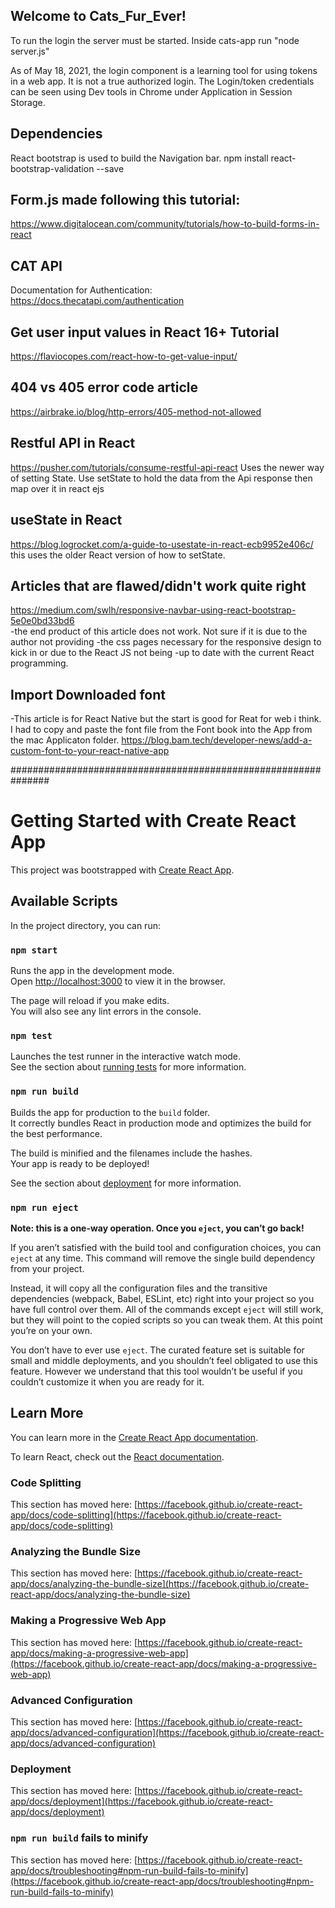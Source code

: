 ## Welcome to Cats_Fur_Ever!

To run the login the server must be started.  Inside cats-app run "node server.js"

As of May 18, 2021, the login component is a learning tool for using tokens in a web app.  It is not
a true authorized login.  The Login/token credentials can be seen using Dev tools in Chrome under Application in Session Storage.

## Dependencies
React bootstrap is used to build the Navigation bar.
npm install react-bootstrap-validation --save

## Form.js made following this tutorial:
https://www.digitalocean.com/community/tutorials/how-to-build-forms-in-react

## CAT API 
Documentation for Authentication: https://docs.thecatapi.com/authentication  

##  Get user input values in React 16+ Tutorial
https://flaviocopes.com/react-how-to-get-value-input/

## 404 vs 405 error code article
https://airbrake.io/blog/http-errors/405-method-not-allowed

## Restful API in React
https://pusher.com/tutorials/consume-restful-api-react
Uses the newer way of setting State.
Use setState to hold the data from the Api response then map over it in react ejs

## useState in React
https://blog.logrocket.com/a-guide-to-usestate-in-react-ecb9952e406c/
this uses the older React version of how to setState.

## Articles that are flawed/didn't work quite right
https://medium.com/swlh/responsive-navbar-using-react-bootstrap-5e0e0bd33bd6  
-the end product of this article does not work.  Not sure if it is due to the author not providing 
-the css pages necessary for the responsive design to kick in or due to the React JS not being
-up to date with the current React programming. 

## Import Downloaded font
-This article is for React Native but the start is good for Reat for web i think.  I had to copy and paste the font file from the Font book into the App from the mac Applicaton folder.
https://blog.bam.tech/developer-news/add-a-custom-font-to-your-react-native-app

###############################################################

# Getting Started with Create React App

This project was bootstrapped with [Create React App](https://github.com/facebook/create-react-app).

## Available Scripts

In the project directory, you can run:

### `npm start`

Runs the app in the development mode.\
Open [http://localhost:3000](http://localhost:3000) to view it in the browser.

The page will reload if you make edits.\
You will also see any lint errors in the console.

### `npm test`

Launches the test runner in the interactive watch mode.\
See the section about [running tests](https://facebook.github.io/create-react-app/docs/running-tests) for more information.

### `npm run build`

Builds the app for production to the `build` folder.\
It correctly bundles React in production mode and optimizes the build for the best performance.

The build is minified and the filenames include the hashes.\
Your app is ready to be deployed!

See the section about [deployment](https://facebook.github.io/create-react-app/docs/deployment) for more information.

### `npm run eject`

**Note: this is a one-way operation. Once you `eject`, you can’t go back!**

If you aren’t satisfied with the build tool and configuration choices, you can `eject` at any time. This command will remove the single build dependency from your project.

Instead, it will copy all the configuration files and the transitive dependencies (webpack, Babel, ESLint, etc) right into your project so you have full control over them. All of the commands except `eject` will still work, but they will point to the copied scripts so you can tweak them. At this point you’re on your own.

You don’t have to ever use `eject`. The curated feature set is suitable for small and middle deployments, and you shouldn’t feel obligated to use this feature. However we understand that this tool wouldn’t be useful if you couldn’t customize it when you are ready for it.

## Learn More

You can learn more in the [Create React App documentation](https://facebook.github.io/create-react-app/docs/getting-started).

To learn React, check out the [React documentation](https://reactjs.org/).

### Code Splitting

This section has moved here: [https://facebook.github.io/create-react-app/docs/code-splitting](https://facebook.github.io/create-react-app/docs/code-splitting)

### Analyzing the Bundle Size

This section has moved here: [https://facebook.github.io/create-react-app/docs/analyzing-the-bundle-size](https://facebook.github.io/create-react-app/docs/analyzing-the-bundle-size)

### Making a Progressive Web App

This section has moved here: [https://facebook.github.io/create-react-app/docs/making-a-progressive-web-app](https://facebook.github.io/create-react-app/docs/making-a-progressive-web-app)

### Advanced Configuration

This section has moved here: [https://facebook.github.io/create-react-app/docs/advanced-configuration](https://facebook.github.io/create-react-app/docs/advanced-configuration)

### Deployment

This section has moved here: [https://facebook.github.io/create-react-app/docs/deployment](https://facebook.github.io/create-react-app/docs/deployment)

### `npm run build` fails to minify

This section has moved here: [https://facebook.github.io/create-react-app/docs/troubleshooting#npm-run-build-fails-to-minify](https://facebook.github.io/create-react-app/docs/troubleshooting#npm-run-build-fails-to-minify)
